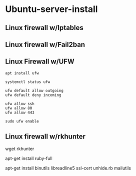# Ubuntu-server-install



## Linux firewall w/Iptables
## Linux firewall w/Fail2ban

## Linux Firewall w/UFW

```
apt install ufw 
```

```
systemctl status ufw
```

```
ufw default allow outgoing
ufw default deny incoming
```

```
ufw allow ssh
ufw allow 80
ufw allow 443
```

```
sudo ufw enable
```

## Linux firewall w/rkhunter

wget rkhunter 

apt-get install ruby-full

apt-get install binutils libreadline5 ssl-cert unhide.rb mailutils

